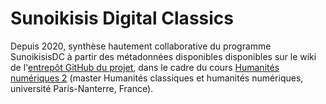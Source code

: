 # Sunoikisis Digital Classics

Depuis 2020, synthèse hautement collaborative du programme SunoikisisDC à partir
des métadonnées disponibles disponibles sur le wiki de l'[entrepôt GitHub du
projet](https://sunoikisisdc.github.io/), dans le cadre du cours [Humanités
numériques 2](https://classnum.hypotheses.org/programme-hn-2) (master Humanités
classiques et humanités numériques, université Paris-Nanterre, France).
